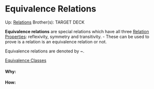 # Equivalence Relations

Up: [Relations](relations)
Brother(s):
TARGET DECK

**Equivalence relations** are special relations which have all three [Relation Properties](relation_properties): reflexivity, symmetry and transitivity.
	- These can be used to prove is a relation is an equivalence relation or not.


Equivalence relations are denoted by ~.

[Equivalence Classes](equivalence_classes)



































#### Why:
#### How:









